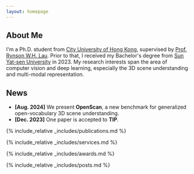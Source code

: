 ```yaml
---
layout: homepage
---
```


## About Me

I'm a Ph.D. student from [City University of Hong Kong](https://www.cityu.edu.hk/), supervised by [Prof. Rynson W.H. Lau](https://www.cs.cityu.edu.hk/~rynson/). Prior to that, I received my Bachelor's degree from [Sun Yat-sen University](https://www.sysu.edu.cn/) in 2023. My research interests span the area of computer vision and deep learning, especially the 3D scene understanding and multi-modal representation.


## News
- **[Aug. 2024]** We present **OpenScan**, a new benchmark for generalized open-vocabulary 3D scene understanding.
- **[Dec. 2023]** One paper is accepted to **TIP**.



{% include_relative _includes/publications.md %}

{% include_relative _includes/services.md %}

{% include_relative _includes/awards.md %}

{% include_relative _includes/posts.md %}
